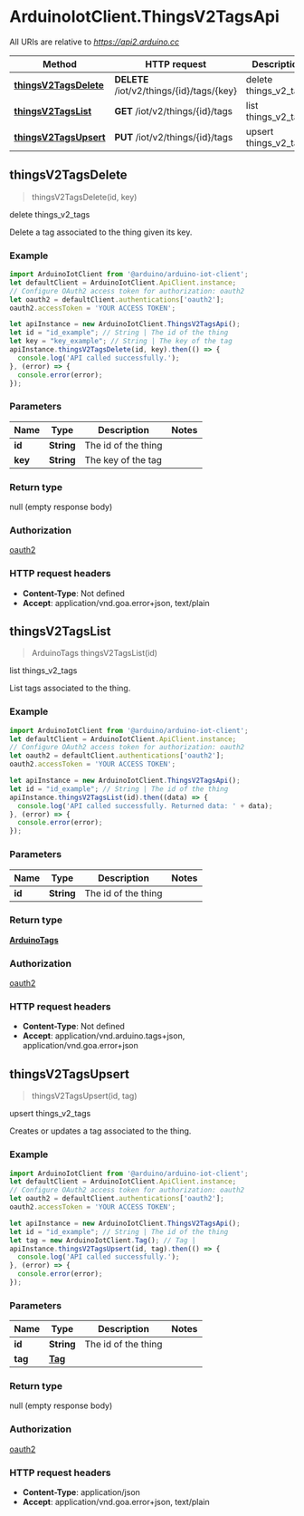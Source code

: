# ArduinoIotClient.ThingsV2TagsApi

All URIs are relative to *https://api2.arduino.cc*

Method | HTTP request | Description
------------- | ------------- | -------------
[**thingsV2TagsDelete**](ThingsV2TagsApi.md#thingsV2TagsDelete) | **DELETE** /iot/v2/things/{id}/tags/{key} | delete things_v2_tags
[**thingsV2TagsList**](ThingsV2TagsApi.md#thingsV2TagsList) | **GET** /iot/v2/things/{id}/tags | list things_v2_tags
[**thingsV2TagsUpsert**](ThingsV2TagsApi.md#thingsV2TagsUpsert) | **PUT** /iot/v2/things/{id}/tags | upsert things_v2_tags



## thingsV2TagsDelete

> thingsV2TagsDelete(id, key)

delete things_v2_tags

Delete a tag associated to the thing given its key.

### Example

```javascript
import ArduinoIotClient from '@arduino/arduino-iot-client';
let defaultClient = ArduinoIotClient.ApiClient.instance;
// Configure OAuth2 access token for authorization: oauth2
let oauth2 = defaultClient.authentications['oauth2'];
oauth2.accessToken = 'YOUR ACCESS TOKEN';

let apiInstance = new ArduinoIotClient.ThingsV2TagsApi();
let id = "id_example"; // String | The id of the thing
let key = "key_example"; // String | The key of the tag
apiInstance.thingsV2TagsDelete(id, key).then(() => {
  console.log('API called successfully.');
}, (error) => {
  console.error(error);
});

```

### Parameters


Name | Type | Description  | Notes
------------- | ------------- | ------------- | -------------
 **id** | **String**| The id of the thing | 
 **key** | **String**| The key of the tag | 

### Return type

null (empty response body)

### Authorization

[oauth2](../README.md#oauth2)

### HTTP request headers

- **Content-Type**: Not defined
- **Accept**: application/vnd.goa.error+json, text/plain


## thingsV2TagsList

> ArduinoTags thingsV2TagsList(id)

list things_v2_tags

List tags associated to the thing.

### Example

```javascript
import ArduinoIotClient from '@arduino/arduino-iot-client';
let defaultClient = ArduinoIotClient.ApiClient.instance;
// Configure OAuth2 access token for authorization: oauth2
let oauth2 = defaultClient.authentications['oauth2'];
oauth2.accessToken = 'YOUR ACCESS TOKEN';

let apiInstance = new ArduinoIotClient.ThingsV2TagsApi();
let id = "id_example"; // String | The id of the thing
apiInstance.thingsV2TagsList(id).then((data) => {
  console.log('API called successfully. Returned data: ' + data);
}, (error) => {
  console.error(error);
});

```

### Parameters


Name | Type | Description  | Notes
------------- | ------------- | ------------- | -------------
 **id** | **String**| The id of the thing | 

### Return type

[**ArduinoTags**](ArduinoTags.md)

### Authorization

[oauth2](../README.md#oauth2)

### HTTP request headers

- **Content-Type**: Not defined
- **Accept**: application/vnd.arduino.tags+json, application/vnd.goa.error+json


## thingsV2TagsUpsert

> thingsV2TagsUpsert(id, tag)

upsert things_v2_tags

Creates or updates a tag associated to the thing.

### Example

```javascript
import ArduinoIotClient from '@arduino/arduino-iot-client';
let defaultClient = ArduinoIotClient.ApiClient.instance;
// Configure OAuth2 access token for authorization: oauth2
let oauth2 = defaultClient.authentications['oauth2'];
oauth2.accessToken = 'YOUR ACCESS TOKEN';

let apiInstance = new ArduinoIotClient.ThingsV2TagsApi();
let id = "id_example"; // String | The id of the thing
let tag = new ArduinoIotClient.Tag(); // Tag | 
apiInstance.thingsV2TagsUpsert(id, tag).then(() => {
  console.log('API called successfully.');
}, (error) => {
  console.error(error);
});

```

### Parameters


Name | Type | Description  | Notes
------------- | ------------- | ------------- | -------------
 **id** | **String**| The id of the thing | 
 **tag** | [**Tag**](Tag.md)|  | 

### Return type

null (empty response body)

### Authorization

[oauth2](../README.md#oauth2)

### HTTP request headers

- **Content-Type**: application/json
- **Accept**: application/vnd.goa.error+json, text/plain

